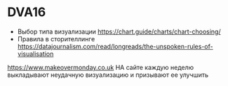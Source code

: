 # DVA16
* Выбор типа визуализации
https://chart.guide/charts/chart-choosing/
* Правила в сторителлинге
https://datajournalism.com/read/longreads/the-unspoken-rules-of-visualisation

https://www.makeovermonday.co.uk  НА сайте каждую неделю выкладывают неудачную визуализацию и призывают ее улучшить  
